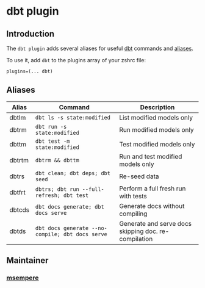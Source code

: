 # dbt plugin

## Introduction

The `dbt plugin` adds several aliases for useful [dbt](https://docs.getdbt.com/) commands and
[aliases](#aliases).

To use it, add `dbt` to the plugins array of your zshrc file:

```
plugins=(... dbt)
```

## Aliases

| Alias  | Command                                          | Description                                          |
| ------ | ------------------------------------------------ | ---------------------------------------------------- |
| dbtlm  | `dbt ls -s state:modified`                       | List modified models only                            |
| dbtrm  | `dbt run -s state:modified`                      | Run modified models only                             |
| dbttm  | `dbt test -m state:modified`                     | Test modified models only                            |
| dbtrtm | `dbtrm && dbttm`                                 | Run and test modified models only                    |
| dbtrs  | `dbt clean; dbt deps; dbt seed`                  | Re-seed data                                         |
| dbtfrt | `dbtrs; dbt run --full-refresh; dbt test`        | Perform a full fresh run with tests                  |
| dbtcds | `dbt docs generate; dbt docs serve`              | Generate docs without compiling                      |
| dbtds  | `dbt docs generate --no-compile; dbt docs serve` | Generate and serve docs skipping doc. re-compilation |

## Maintainer

### [msempere](https://github.com/msempere)
